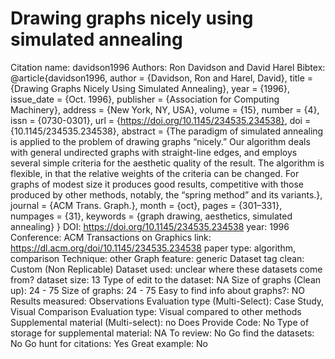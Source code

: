 # Drawing graphs nicely using simulated annealing

Citation name: davidson1996
Authors: Ron Davidson and David Harel
Bibtex: @article{davidson1996,
author = {Davidson, Ron and Harel, David},
title = {Drawing Graphs Nicely Using Simulated Annealing},
year = {1996},
issue_date = {Oct. 1996},
publisher = {Association for Computing Machinery},
address = {New York, NY, USA},
volume = {15},
number = {4},
issn = {0730-0301},
url = {https://doi.org/10.1145/234535.234538},
doi = {10.1145/234535.234538},
abstract = {The paradigm of simulated annealing is applied to the problem of drawing graphs “nicely.” Our algorithm deals with general undirected graphs with straight-line edges, and employs several simple criteria for the aesthetic quality of the result. The algorithm is flexible, in that the relative weights of the criteria can be changed. For graphs of modest size it produces good results, competitive with those produced by other methods, notably, the “spring method” and its variants.},
journal = {ACM Trans. Graph.},
month = {oct},
pages = {301–331},
numpages = {31},
keywords = {graph drawing, aesthetics, simulated annealing}
}
DOI: https://doi.org/10.1145/234535.234538
year: 1996
Conference: ACM Transactions on Graphics
link: https://dl.acm.org/doi/10.1145/234535.234538
paper type: algorithm, comparison
Technique: other
Graph feature: generic
Dataset tag clean: Custom (Non Replicable)
Dataset used: unclear where these datasets come from?
dataset size: 13
Type of edit to the dataset: NA
Size of graphs (Clean up): 24 - 75
Size of graphs: 24 - 75
Easy to find info about graphs?: NO
Results measured: Observations
Evaluation type (Multi-Select): Case Study, Visual Comparison
Evaluation type: Visual compared to other methods
Supplemental material (Multi-select): no
Does Provide Code: No
Type of storage for supplemental material: NA
To review: No
Go find the datasets: No
Go hunt for citations: Yes
Great example: No